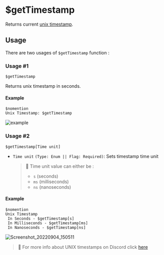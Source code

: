 # $getTimestamp
Returns current [unix timestamp](https://www.unixtimestamp.com/).

## Usage
There are two usages of `$getTimestamp` function :

### Usage #1
```
$getTimestamp
```
Returns unix timestamp in seconds.

#### Example
```
$nomention
Unix Timestamp: $getTimestamp
```

![example](https://user-images.githubusercontent.com/69215413/125980242-02e20d79-3cb6-45c0-b9d8-07da4844eb89.png)

### Usage #2
```
$getTimestamp[Time unit]
```
- `Time unit` `(Type: Enum || Flag: Required)`: Sets timestamp time unit

    > 📝 Time unit value can either be :
    > - `s` (seconds)
    > - `ms` (milliseconds)
    > - `ns` (nanoseconds)

#### Example
```
$nomention
Unix Timestamp
 In Seconds - $getTimestamp[s]
 In Milliseconds - $getTimestamp[ms]
 In Nanoseconds - $getTimestamp[ns]
 ```
 ![Screenshot_20220904_150511](https://user-images.githubusercontent.com/95774950/188307175-48845a0d-6229-46f3-80eb-f1f9d3fde974.png)
 
 > 📄 For more info about UNIX timestamps on Discord click [here](../resources/discordTimestamps.md)
